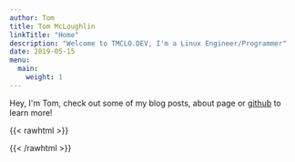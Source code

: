 ```yaml
---
author: Tom
title: Tom McLoughlin
linkTitle: "Home"
description: "Welcome to TMCLO.DEV, I'm a Linux Engineer/Programmer"
date: 2019-05-15
menu:
  main:
    weight: 1
---
```


Hey, I'm Tom, check out some of my blog posts,
about page or [github](https://github.com/tmclo) to learn more!

{{< rawhtml >}}
<div class="p-4" style="display:flex;justify-content:center;align-items:center;">
  <a href="https://github.com/tmclo"><i class="p-4 fa-brands fa-github"></i></a>
  <a href="https://git.pinguin.uk/pinguin"><i class="p-4 fa-brands fa-square-git"></i></a>
  <a href="https://www.linkedin.com/in/tmclo"><i class="p-4 fa-brands fa-linkedin-in"></i></a>
  <a id="contact" href=""><i class="p-4 fa-regular fa-paper-plane"></i></a>
</div>
{{< /rawhtml >}}
